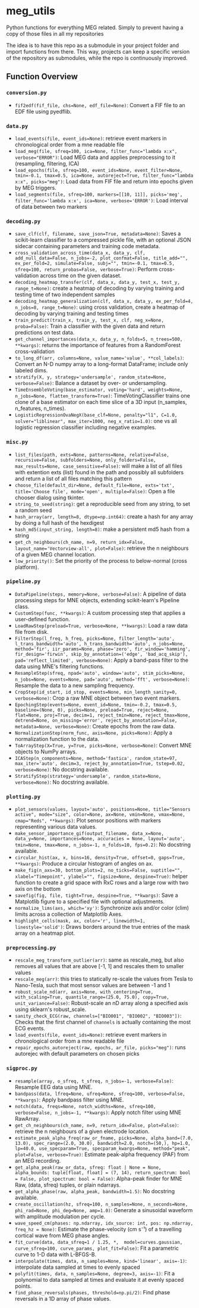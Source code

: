 # meg_utils

Python functions for everything MEG related. Simply to prevent having a copy of those files in all my repositories

The idea is to have this repo as a submodule in your project folder and import functions from there. This way, projects can keep a specific version of the repository as submodules, while the repo is continuously improved.

## Function Overview

### `conversion.py`

- `fif2edf(fif_file, chs=None, edf_file=None)`: Convert a FIF file to an EDF file using pyedflib.

### `data.py`

- `load_events(file, event_ids=None)`: retrieve event markers in chronological order from a mne readable file
- `load_meg(file, sfreq=100, ica=None, filter_func="lambda x:x", verbose="ERROR")`: Load MEG data and applies preprocessing to it (resampling, filtering, ICA)
- `load_epochs(file, sfreq=100, event_ids=None, event_filter=None, tmin=-0.1, tmax=0.5, ica=None, autoreject=True, filter_func="lambda x:x", picks="meg")`: Load data from FIF file and return into epochs given by MEG triggers.
- `load_segments(file, sfreq=100, markers=[[10, 11]], picks='meg', filter_func='lambda x:x', ica=None, verbose='ERROR')`: Load interval of data between two markers

### `decoding.py`

- `save_clf(clf, filename, save_json=True, metadata=None)`: Saves a scikit-learn classifier to a compressed pickle file, with an optional JSON sidecar containing parameters and training code metadata.
- `cross_validation_across_time(data_x, data_y, clf, add_null_data=False, n_jobs=-2, plot_confmat=False, title_add="", ex_per_fold=2, simulate=False, subj="", tmin=-0.1, tmax=0.5, sfreq=100, return_probas=False, verbose=True)`: Perform cross-validation across time on the given dataset.
- `decoding_heatmap_transfer(clf, data_x, data_y, test_x, test_y, range_t=None)`: create a heatmap of decoding by varying training and testing time of two independent samples
- `decoding_heatmap_generalization(clf, data_x, data_y, ex_per_fold=4, n_jobs=8, range_t=None)`: using cross validation, create a heatmap of decoding by varying training and testing times
- `train_predict(train_x, train_y, test_x, clf, neg_x=None, proba=False)`: Train a classifier with the given data and return predictions on test data.
- `get_channel_importances(data_x, data_y, n_folds=5, n_trees=500, **kwargs)`: returns the importance of features from a RandomForest cross-validation
- `to_long_df(arr, columns=None, value_name='value', **col_labels)`: Convert an N-D numpy array to a long-format DataFrame; include only labeled dims.
- `stratify(X, y, strategy='undersample', random_state=None, verbose=False)`: Balance a dataset by over- or undersampling.
- `TimeEnsembleVoting(base_estimator, voting='hard', weights=None, n_jobs=None, flatten_transform=True)`: TimeVotingClassifier trains one clone of a base estimator on each time slice of a 3D input (n_samples, n_features, n_times).
- `LogisticRegressionOvaNegX(base_clf=None, penalty="l1", C=1.0, solver="liblinear", max_iter=1000, neg_x_ratio=1.0)`: one vs all logistic regression classifier including negative examples.

### `misc.py`

- `list_files(path, exts=None, patterns=None, relative=False, recursive=False, subfolders=None, only_folders=False, max_results=None, case_sensitive=False)`: will make a list of all files with extention exts (list) found in the path and possibly all subfolders and return a list of all files matching this pattern
- `choose_file(default_dir=None, default_file=None, exts='txt', title='Choose file', mode='open', multiple=False)`: Open a file chooser dialog using tkinter.
- `string_to_seed(string)`: get a reproducible seed from any string, to set a random seed
- `hash_array(arr, length=8, dtype=np.int64)`: create a hash for any array by doing a full hash of the hexdigest
- `hash_md5(input_string, length=8)`: make a persistent md5 hash from a string
- `get_ch_neighbours(ch_name, n=9, return_idx=False, layout_name='Vectorview-all', plot=False)`: retrieve the n neighbours of a given MEG channel location.
- `low_priority()`: Set the priority of the process to below-normal (cross platform).

### `pipeline.py`

- `DataPipeline(steps, memory=None, verbose=False)`: A pipeline of data processing steps for MNE objects, extending scikit-learn's Pipeline class.
- `CustomStep(func, **kwargs)`: A custom processing step that applies a user-defined function.
- `LoadRawStep(preload=True, verbose=None, **kwargs)`: Load a raw data file from disk.
- `FilterStep(l_freq, h_freq, picks=None, filter_length='auto', l_trans_bandwidth='auto', h_trans_bandwidth='auto', n_jobs=None, method='fir', iir_params=None, phase='zero', fir_window='hamming', fir_design='firwin', skip_by_annotation=('edge', 'bad_acq_skip'), pad='reflect_limited', verbose=None)`: Apply a band-pass filter to the data using MNE's filtering functions.
- `ResampleStep(sfreq, npad='auto', window='auto', stim_picks=None, n_jobs=None, events=None, pad='auto', method='fft', verbose=None)`: Resample the data to a new sampling frequency.
- `CropStep(id_start, id_stop, events=None, min_length_sanity=0, verbose=None)`: Crop a raw MNE object between two event markers.
- `EpochingStep(events=None, event_id=None, tmin=-0.2, tmax=0.5, baseline=(None, 0), picks=None, preload=True, reject=None, flat=None, proj=True, decim=1, reject_tmin=None, reject_tmax=None, detrend=None, on_missing='error', reject_by_annotation=False, metadata=None, verbose=None)`: Create epochs from the raw data.
- `NormalizationStep(norm_func, axis=None, picks=None)`: Apply a normalization function to the data.
- `ToArrayStep(X=True, y=True, picks=None, verbose=None)`: Convert MNE objects to NumPy arrays.
- `ICAStep(n_components=None, method='fastica', random_state=97, max_iter='auto', decim=3, reject_by_annotation=True, tstep=0.02, verbose=None)`: No docstring available.
- `StratifyStep(strategy='undersample', random_state=None, verbose=None)`: No docstring available.

### `plotting.py`

- `plot_sensors(values, layout='auto', positions=None, title="Sensors active", mode="size", color=None, ax=None, vmin=None, vmax=None, cmap="Reds", **kwargs)`: Plot sensor positions with markers representing various data values.
- `make_sensor_importance_gif(output_filename, data_x=None, data_y=None, importances=None, accuracies = None, layout='auto', tmin=None, tmax=None, n_jobs=-1, n_folds=10, fps=0.2)`: No docstring available.
- `circular_hist(ax, x, bins=16, density=True, offset=0, gaps=True, **kwargs)`: Produce a circular histogram of angles on ax.
- `make_fig(n_axs=30, bottom_plots=2, no_ticks=False, suptitle="", xlabel="Timepoint", ylabel="", figsize=None, despine=True)`: helper function to create a grid space with RxC rows and a large row with two axis on the bottom
- `savefig(fig, file, tight=True, despine=True, **kwargs)`: Save a Matplotlib figure to a specified file with optional adjustments.
- `normalize_lims(axs, which='xy')`: Synchronize axis and/or color (clim) limits across a collection of Matplotlib Axes.
- `highlight_cells(mask, ax, color='r', linewidth=1, linestyle='solid')`: Draws borders around the true entries of the mask array on a heatmap plot.

### `preprocessing.py`

- `rescale_meg_transform_outlier(arr)`: same as rescale_meg, but also removes all values that are above [-1, 1] and rescales them to smaller values
- `rescale_meg(arr)`: this tries to statically re-scale the values from Tesla to Nano-Tesla, such that most sensor values are between -1 and 1
- `robust_scale_nd(arr, axis=None, with_centering=True, with_scaling=True, quantile_range=(25.0, 75.0), copy=True, unit_variance=False)`: Robust-scale an nD array along a specified axis using sklearn's robust_scale.
- `sanity_check_ECG(raw, channels=["BIO001", "BIO002", "BIO003"])`: Checks that the first channel of `channels` is actually containing the most ECG events.
- `load_events(file, event_ids=None)`: retrieve event markers in chronological order from a mne readable file
- `repair_epochs_autoreject(raw, epochs, ar_file, picks="meg")`: runs autorejec with default parameters on chosen picks

### `sigproc.py`

- `resample(array, o_sfreq, t_sfreq, n_jobs=-1, verbose=False)`: Resample EEG data using MNE.
- `bandpass(data, lfreq=None, ufreq=None, sfreq=100, verbose=False, **kwargs)`: Apply bandpass filter using MNE.
- `notch(data, freqs=None, notch_widths=None, sfreq=100, verbose=False, n_jobs=-1, **kwargs)`: Apply notch filter using MNE RawArray.
- `get_ch_neighbours(ch_name, n=9, return_idx=False, plot=False)`: retrieve the n neighbours of a given electrode location.
- `estimate_peak_alpha_freq(raw_or_fname, picks=None, alpha_band=(7.0, 13.0), spec_range=(2.0, 30.0), bandwidth=2.0, notch=(50,), hp=1.0, lp=40.0, use_specparam=True, specparam_kwargs=None, method="peak", plot=False, verbose=True)`: Estimate peak-alpha frequency (PAF) from an MEG recording.
- `get_alpha_peak(raw_or_data, sfreq: float | None = None, alpha_bounds: tuple[float, float] = (7, 14), return_spectrum: bool = False, plot_spectrum: bool = False)`: Alpha-peak finder for MNE Raw, (data, sfreq) tuples, or plain ndarrays.
- `get_alpha_phase(raw, alpha_peak, bandwidth=1.5)`: No docstring available.
- `create_oscillation(hz, sfreq=100, n_samples=None, n_seconds=None, phi_rad=None, phi_deg=None, amp=1.0)`: Generate a sinusoidal waveform with amplitude modulation per cycle.
- `wave_speed_cm(phases: np.ndarray, idx_source: int, pos: np.ndarray, freq_hz = None)`: Estimate the phase-velocity (cm s⁻¹) of a travelling cortical wave from MEG phase angles.
- `fit_curve(data, data_sfreq=1 / 1.25, *,  model=curves.gaussian, curve_sfreq=100, curve_params, plot_fit=False)`: Fit a parametric curve to 1-D data with L-BFGS-B.
- `interpolate(times, data, n_samples=None, kind='linear', axis=-1)`: interpolate data sampled at times to evenly spaced
- `polyfit(times, data, n_samples=None, degree=3, axis=-1)`: Fit a polynomial to data sampled at times and evaluate it at evenly spaced points.
- `find_phase_reversals(phases, threshold=np.pi/2)`: Find phase reversals in a 1D array of phase values.
